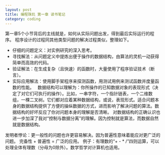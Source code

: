 ```yaml
---
layout: post
title: 编程珠玑 第一章 读书笔记
category: coding
---
```


第一章5个小节背后的主线就是，如何从实际问题出发，得到最后实际运行的程序。 
程序设计的过程同其他类型问题的解决过程类似，整理如下。 
* 仔细的问题定义：对实例研究的深入思考。  
* 寻找解法：从问题定义中提炼出便于操作的数据结构，由算法的灵机一动获得简单而高效的代码。  
* 验证解法：在生成复杂（且快速）的函数时，大量使用了程序验证技术（断言）。  
* 实际应用解法：使用脚手架程序来探测函数，用测试用例来测试函数并度量函数的性能。  
数据结构可以理解为：你所操作的已知数据对象的表现形式（决定了对它们可执行的操作）。比如，一串字符，一个指针链表，一个二维数组，一棵二叉树。它们都对应着某种数据结构，或说，表现形式。适合问题本身的数据结构提供了方便的操纵数据的方式，进而影响了解决问题的算法。数据结构的好坏反应了你对问题本身的理解是否清晰。 
对数据结构的正确认识也进一步加深了我对“控制与数据分离”的理解。因为控制就是算法，而数据自然就是数据结构。 

发明者悖论：更一般性的问题也许更容易解决。因为普遍性意味着能应对更广泛的问题。 
完备性 + 普遍性 = 广泛的应用。 
例子：有理数的“+ - * /”四则运算，可以处理全体有理数（分母为0除外）。数学哲学对计算机也适用。 


